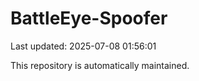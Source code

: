 # BattleEye-Spoofer

Last updated: 2025-07-08 01:56:01

This repository is automatically maintained.
